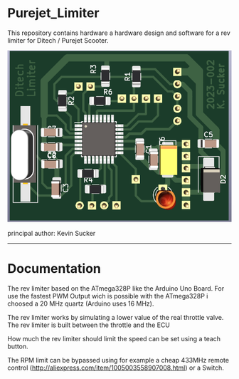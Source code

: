 # Purejet_Limiter

This repository contains hardware a hardware design and software for a rev limiter for Ditech / Purejet Scooter.

![Rev Limiter](https://raw.githubusercontent.com/runtime429/Purejet_Limiter/main/img/DBZ_v2.png)

principal author: Kevin Sucker

--------------------

# Documentation

The rev limiter based on the ATmega328P like the Arduino Uno Board. For use the fastest PWM Output wich is possible with the ATmega328P i choosed a 20 MHz quartz (Arduino uses 16 MHz).

The rev limiter works by simulating a lower value of the real throttle valve. The rev limiter is built between the throttle and the ECU

How much the rev limiter should limit the speed can be set using a teach button.

The RPM limit can be bypassed using for example a cheap 433MHz remote control (http://aliexpress.com/item/1005003558907008.html) or a Switch.





